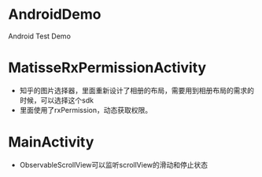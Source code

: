 # AndroidDemo
Android Test Demo

# MatisseRxPermissionActivity
- 知乎的图片选择器，里面重新设计了相册的布局，需要用到相册布局的需求的时候，可以选择这个sdk
- 里面使用了rxPermission，动态获取权限。

# MainActivity
- ObservableScrollView可以监听scrollView的滑动和停止状态
